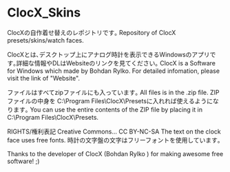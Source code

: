 # ClocX_Skins
ClocXの自作着せ替えのレポジトリです｡
Repository of ClocX presets/skins/watch faces.

ClocXとは､デスクトップ上にアナログ時計を表示できるWindowsのアプリです｡詳細な情報やDLはWebsiteのリンクを見てください｡
ClocX is a Software for Windows which made by Bohdan Rylko. For detailed infomation, please visit the link of "Website". 

ファイルはすべてzipファイルにも入っています｡
All files is in the .zip file.
ZIPファイルの中身を C:\Program Files\ClocX\Presetsに入れれば使えるようになります｡ You can use the entire contents of the ZIP file by placing it in C:\Program Files\ClocX\Presets.

RIGHTS/権利表記
Creative Commons... CC BY-NC-SA
The text on the clock face uses free fonts.
時計の文字盤の文字はフリーフォントを使用しています｡

Thanks to the developer of ClocX (Bohdan Rylko ) for making awesome free software! ;)